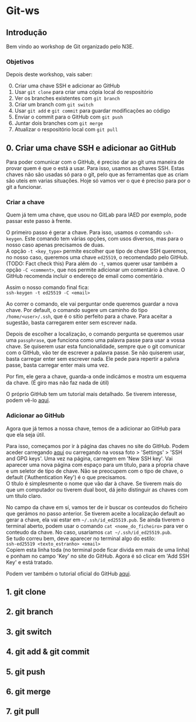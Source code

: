 # Git-ws

## Introdução

Bem vindo ao workshop de Git organizado pelo N3E.

### Objetivos

Depois deste workshop, vais saber:

0) Criar uma chave SSH e adicionar ao GitHub
1) Usar `git clone` para criar uma cópia local do respositório
2) Ver os branches existentes com `git branch`
3) Criar um branch com `git switch`
4) Usar `git add` e `git commit` para guardar modificações ao código
5) Enviar o commit para o GitHub com `git push`
6) Juntar dois branches com `git merge`
7) Atualizar o respositório local com `git pull`

## 0. Criar uma chave SSH e adicionar ao GitHub

Para poder comunicar com o GitHub, é preciso dar ao git uma maneira de provar quem é que o está a usar. Para isso, usamos as chaves SSH.
Estas chaves não são usadas só para o git, pelo que as ferramentas que as criam são uteis em varias situações. Hoje só vamos ver o que é preciso para por o git a funcionar.  

### Criar a chave

Quem já tem uma chave, que usou no GitLab para IAED por exemplo, pode passar este passo à frente.

O primeiro passo é gerar a chave. Para isso, usamos o comando `ssh-keygen`. Este comando tem várias opções, com usos diversos, mas para o nosso caso apenas precisamos de duas.  
A opção `-t <key_type>` permite escolher que tipo de chave SSH queremos, no nosso caso, queremos uma chave `ed25519`, o recomendado pelo GitHub. (TODO: Fact check this) Para além do `-t`, vamos querer usar também a opção `-C <comment>`, que nos permite adicionar um comentário à chave. O GitHub recomenda incluir o endereço de email como comentário.  

Assim o nosso comando final fica:  
`ssh-keygen -t ed25519 -C <email>`

Ao correr o comando, ele vai perguntar onde queremos guardar a nova chave. Por default, o comando sugere um caminho do tipo `/home/<user>/.ssh`, que é o sitio perfeito para a chave. Para aceitar a sugestão, basta carregarem enter sem escrever nada.

Depois de escolher a localização, o comando pergunta se queremos usar uma `passphrase`, que funciona como uma palavra passe para usar a vossa chave. Se quiserem usar esta funcionalidade, sempre que o git comunicar com o GitHub, vão ter de escrever a palavra passe. Se não quiserem usar, basta carregar enter sem escrever nada. Ele pede para repertir a palvra passe, basta carregar enter mais uma vez.

Por fim, ele gera a chave, guarda-a onde indicámos e mostra um esquema da chave. (É giro mas não faz nada de útil)

O próprio GitHub tem um tutorial mais detalhado. Se tiverem interesse, podem vê-lo [aqui](https://docs.github.com/en/authentication/connecting-to-github-with-ssh/generating-a-new-ssh-key-and-adding-it-to-the-ssh-agent).

### Adicionar ao GitHub

Agora que já temos a nossa chave, temos de a adicionar ao GitHub para que ela seja útil.

Para isso, começamos por ir à página das chaves no site do GitHub. Podem aceder carregando [aqui](https://github.com/settings/keys) ou carregando na vossa foto > 'Settings' > 'SSH and GPG keys'.
Uma vez na página, carregem em 'New SSH key'. Vai aparecer uma nova página com espaço para um título, para a pŕopria chave e um seletor de tipo de chave. Não se preocupem com o tipo de chave, o default ('Authentication Key') é o que precisamos.  
O título é simplesmente o nome que vão dar à chave. Se tiverem mais do que um computador ou tiverem dual boot, dá jeito distinguir as chaves com um título claro.

No campo da chave em sí, vamos ter de ir buscar os conteudos do ficheiro que gerámos no passo anterior. Se tiverem aceite a localização default ao gerar a chave, ela vai estar em `~/.ssh/id_ed25519.pub`. Se ainda tiverem o terminal aberto, podem usar o comando `cat <nome_do_ficheiro>` para ver o conteudo da chave. No caso, usaríamos `cat ~/.ssh/id_ed25519.pub`.  
Se tudo correu bem, deve aparecer no terminal algo do estilo:  
`ssh-ed25519 <texto_estranho> <email>`  
Copiem esta linha toda (no terminal pode ficar divida em mais de uma linha) e ponham no campo 'Key' no site do GitHub. Agora é só clicar em 'Add SSH Key' e está tratado.

Podem ver também o tutorial oficial do GitHub [aqui](https://docs.github.com/en/authentication/connecting-to-github-with-ssh/adding-a-new-ssh-key-to-your-github-account).

## 1. git clone

## 2. git branch

## 3. git switch

## 4. git add & git commit

## 5. git push

## 6. git merge

## 7. git pull

